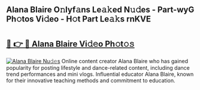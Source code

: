 ## Alana Blaire O𝚗lyf𝚊ns Le𝚊𝚔ed N𝚞𝚍es - Part-wyG Ph𝚘tos Vi𝚍eo - H𝚘t Part Le𝚊𝚔s rnKVE

# <h2><a href="http://hf63qy.feru.top/?c=Alana+Blaire">🔗 👉 🔴 Alana Blaire Vi𝚍𝚎o Ph𝚘t𝚘𝚜</a></h2>

[![Alana Blaire Nu𝚍𝚎s](https://i.imgur.com/0TWrTi3.gif)](http://hf63qy.feru.top/?c=Alana+Blaire)
Online content creator Alana Blaire who has gained popularity for posting lifestyle and dance-related content, including dance trend performances and mini vlogs. Influential educator Alana Blaire, known for their innovative teaching methods and commitment to education. 
